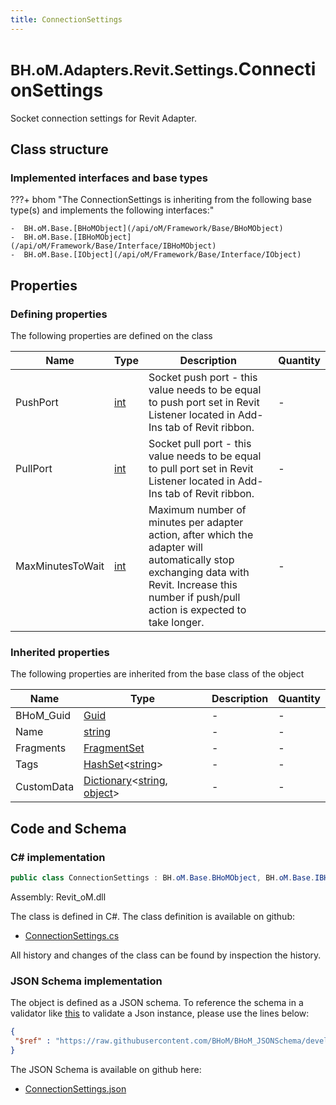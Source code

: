 ```yaml
---
title: ConnectionSettings
---
```


# <small>BH.oM.Adapters.Revit.Settings.</small>**ConnectionSettings**

Socket connection settings for Revit Adapter.

## Class structure

### Implemented interfaces and base types

???+ bhom "The ConnectionSettings is inheriting from the following base type(s) and implements the following interfaces:"

    -  BH.oM.Base.[BHoMObject](/api/oM/Framework/Base/BHoMObject)
    -  BH.oM.Base.[IBHoMObject](/api/oM/Framework/Base/Interface/IBHoMObject)
    -  BH.oM.Base.[IObject](/api/oM/Framework/Base/Interface/IObject)


## Properties



### Defining properties

The following properties are defined on the class

| Name             | Type             | Description      | Quantity         |
|------------------|------------------|------------------|------------------|
| PushPort | [int](https://learn.microsoft.com/en-us/dotnet/api/System.Int32?view=netstandard-2.0) | Socket push port - this value needs to be equal to push port set in Revit Listener located in Add-Ins tab of Revit ribbon. | - |
| PullPort | [int](https://learn.microsoft.com/en-us/dotnet/api/System.Int32?view=netstandard-2.0) | Socket pull port - this value needs to be equal to pull port set in Revit Listener located in Add-Ins tab of Revit ribbon. | - |
| MaxMinutesToWait | [int](https://learn.microsoft.com/en-us/dotnet/api/System.Int32?view=netstandard-2.0) | Maximum number of minutes per adapter action, after which the adapter will automatically stop exchanging data with Revit. Increase this number if push/pull action is expected to take longer. | - |


### Inherited properties
The following properties are inherited from the base class of the object

| Name             | Type             | Description      | Quantity         |
|------------------|------------------|------------------|------------------|
| BHoM_Guid | [Guid](https://learn.microsoft.com/en-us/dotnet/api/System.Guid?view=netstandard-2.0) | - | - |
| Name | [string](https://learn.microsoft.com/en-us/dotnet/api/System.String?view=netstandard-2.0) | - | - |
| Fragments | [FragmentSet](/api/oM/Framework/Base/FragmentSet) | - | - |
| Tags | [HashSet](https://learn.microsoft.com/en-us/dotnet/api/System.Collections.Generic.HashSet-1?view=netstandard-2.0)&lt;[string](https://learn.microsoft.com/en-us/dotnet/api/System.String?view=netstandard-2.0)&gt; | - | - |
| CustomData | [Dictionary](https://learn.microsoft.com/en-us/dotnet/api/System.Collections.Generic.Dictionary-2?view=netstandard-2.0)&lt;[string](https://learn.microsoft.com/en-us/dotnet/api/System.String?view=netstandard-2.0), [object](https://learn.microsoft.com/en-us/dotnet/api/System.Object?view=netstandard-2.0)&gt; | - | - |


## Code and Schema

### C# implementation

``` C# title="C#"
public class ConnectionSettings : BH.oM.Base.BHoMObject, BH.oM.Base.IBHoMObject, BH.oM.Base.IObject
```

Assembly: Revit_oM.dll

The class is defined in C#. The class definition is available on github:

- [ConnectionSettings.cs](https://github.com/BHoM/Revit_Toolkit/blob/develop/Revit_oM/Settings\ConnectionSettings.cs)

All history and changes of the class can be found by inspection the history.
### JSON Schema implementation

The object is defined as a JSON schema. To reference the schema in a validator like [this](https://www.jsonschemavalidator.net/) to validate a Json instance, please use the lines below:

``` json title="JSON Schema"
{
 "$ref" : "https://raw.githubusercontent.com/BHoM/BHoM_JSONSchema/develop/Revit_oM/Settings/ConnectionSettings.json"
}
```

The JSON Schema is available on github here:

- [ConnectionSettings.json](https://github.com/BHoM/BHoM_JSONSchema/blob/develop/Revit_oM/Settings/ConnectionSettings.json)
